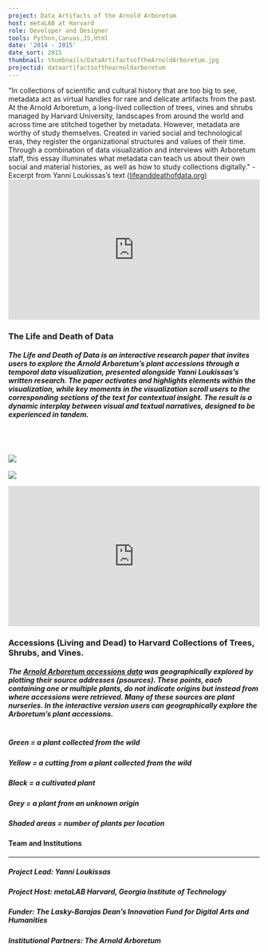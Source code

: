 ```yaml
---
project: Data Artifacts of the Arnold Arboretum
host: metaLAB at Harvard
role: Developer and Designer
tools: Python,Canvas,JS,Html
date: '2014 - 2015'
date_sort: 2015
thumbnail: thumbnails/DataArtifactsoftheArnoldArboretum.jpg
projectid: dataartifactsofthearnoldarboretum
---
```


<!-- Project overview -->
<div class="project">
  "In collections of scientific and cultural history that are too big to see, metadata act as virtual handles for rare and delicate artifacts from the past. At the Arnold Arboretum, a long-lived collection of trees, vines and shrubs managed by Harvard University, landscapes from around the world and across time are stitched together by metadata. However, metadata are worthy of study themselves. Created in varied social and technological eras, they register the organizational structures and values of their time. Through a combination of data visualization and interviews with Arboretum staff, this essay illuminates what metadata can teach us about their own social and material histories, as well as how to study collections digitally." - Excerpt from Yanni Loukissas’s text (<a href="http://lifeanddeathofdata.org/" target="_blank">lifeanddeathofdata.org</a>)
</div>

<!-- Section: Sample project -->
<div class="project">
  <div style="padding:55.75% 0 0 0;position:relative;">
    <iframe
      allow="autoplay; fullscreen; picture-in-picture; clipboard-write; encrypted-media"
      frameborder="0"
      src="https://player.vimeo.com/video/142688645?h=1f25e51f47&amp;badge=0&amp;autopause=1&amp;player_id=0&amp;app_id=58479"
      style="position:absolute;top:0;left:0;width:100%;height:100%;"
      title="Life and Death of Data"
    ></iframe>
  </div>

  ### The Life and Death of Data

  ##### The Life and Death of Data is an interactive research paper that invites users to explore the Arnold Arboretum’s plant accessions through a temporal data visualization, presented alongside Yanni Loukissas’s written research. The paper activates and highlights elements within the visualization, while key moments in the visualization scroll users to the corresponding sections of the text for contextual insight. The result is a dynamic interplay between visual and textual narratives, designed to be experienced in tandem.

  <br/><br/>

  ![](/media/ldd_set1b.jpg)
  <br/><br/>
  ![](/media/ldd_set2b.jpg)

</div>

<!-- Section: Sample project -->
  <div class="project">
  <div style="padding:55.75% 0 0 0;position:relative;">
    <iframe
      allow="autoplay; fullscreen; picture-in-picture; clipboard-write; encrypted-media"
      frameborder="0"
      src="https://player.vimeo.com/video/142685054?h=41b3db3899&amp;badge=0&amp;autopause=1&amp;player_id=0&amp;app_id=58479"
      style="position:absolute;top:0;left:0;width:100%;height:100%;"
      title="Experimenting with Arnold Arboretum Plant data"
    ></iframe>
  </div>

  ### Accessions (Living and Dead) to Harvard Collections of Trees, Shrubs, and Vines.

  ##### The <a href="http://www.arboretum.harvard.edu/plants/data-resources/" target="_blank">Arnold Arboretum accessions data</a> was geographically explored by plotting their source addresses (psources). These points, each containing one or multiple plants, do not indicate origins but instead from where accessions were retrieved. Many of these sources are plant nurseries. In the interactive version users can geographically explore the Arboretum’s plant accessions.<br/><br/>
  
  ##### Green = a plant collected from the wild
  ##### Yellow = a cutting from a plant collected from the wild
  ##### Black = a cultivated plant
  ##### Grey = a plant from an unknown origin
  ##### Shaded areas = number of plants per location
</div>

<!-- Section: Credits -->
<div class="project-credits">

  #### Team and Institutions
  ---
  ##### Project Lead: Yanni Loukissas
  ##### Project Host: metaLAB Harvard, Georgia Institute of Technology 
  ##### Funder: The Lasky-Barajas Dean’s Innovation Fund for Digital Arts and Humanities
  ##### Institutional Partners: The Arnold Arboretum

</div>
